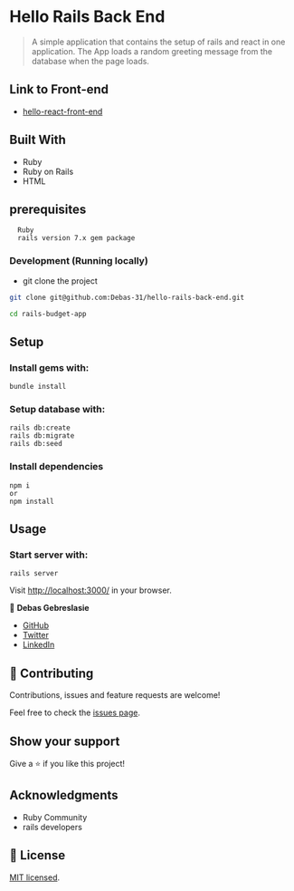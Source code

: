 # Hello Rails Back End
>A simple application that contains the setup of rails and react in one application. The App loads a random greeting message from the database when the page loads.

## Link to Front-end
- [hello-react-front-end](https://github.com/Debas-31/hello-react-front-end)

## Built With
- Ruby
- Ruby on Rails
- HTML

## prerequisites
``` 
  Ruby
  rails version 7.x gem package 
```
### Development (Running locally)

- git clone the project

```bash 
git clone git@github.com:Debas-31/hello-rails-back-end.git

cd rails-budget-app
```

## Setup
### Install gems with:
```
bundle install
```
### Setup database with:
```
rails db:create
rails db:migrate
rails db:seed
```
### Install dependencies
```
npm i 
or
npm install
```
## Usage
### Start server with:
```
rails server
```
Visit [http://localhost:3000/]() in your browser.



👤 **Debas Gebreslasie**

- [GitHub](https://github.com/Debas-31)
- [Twitter](https://twitter.com/DEBSH76956492)
- [LinkedIn](https://www.linkedin.com/in/debas-gebrengus)

## 🤝 Contributing

Contributions, issues and feature requests are welcome!

Feel free to check the [issues page](https://github.com/Debas-31/hello-rails-back-end/issues).

## Show your support

Give a ⭐️ if you like this project!

## Acknowledgments
- Ruby Community
- rails developers

## 📝 License

[MIT licensed](https://github.com/Debas-31/hello-rails-back-end/blob/dev/LICENSE).
